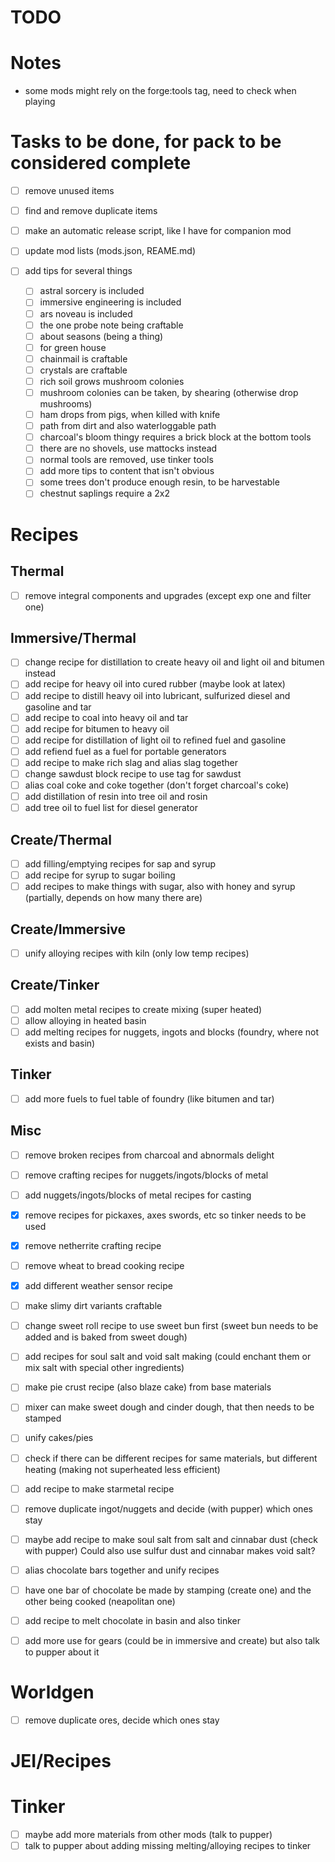 # TODO

# Notes

- some mods might rely on the forge:tools tag, need to check when playing

# Tasks to be done, for pack to be considered complete

- [ ] remove unused items
- [ ] find and remove duplicate items
- [ ] make an automatic release script, like I have for companion mod
- [ ] update mod lists (mods.json, REAME.md)

- [ ] add tips for several things
	- [ ] astral sorcery is included
	- [ ] immersive engineering is included
	- [ ] ars noveau is included
	- [ ] the one probe note being craftable
	- [ ] about seasons (being a thing)
	- [ ] for green house
	- [ ] chainmail is craftable
	- [ ] crystals are craftable
	- [ ] rich soil grows mushroom colonies
	- [ ] mushroom colonies can be taken, by shearing (otherwise drop mushrooms)
	- [ ] ham drops from pigs, when killed with knife
	- [ ] path from dirt and also waterloggable path
	- [ ] charcoal's bloom thingy requires a brick block at the bottom tools
	- [ ] there are no shovels, use mattocks instead
	- [ ] normal tools are removed, use tinker tools
	- [ ] add more tips to content that isn't obvious
    - [ ] some trees don't produce enough resin, to be harvestable
    - [ ] chestnut saplings require a 2x2
	
# Recipes

## Thermal
- [ ] remove integral components and upgrades (except exp one and filter one)

## Immersive/Thermal
- [ ] change recipe for distillation to create heavy oil and light oil and bitumen instead
- [ ] add recipe for heavy oil into cured rubber (maybe look at latex)
- [ ] add recipe to distill heavy oil into lubricant, sulfurized diesel and gasoline and tar
- [ ] add recipe to coal into heavy oil and tar
- [ ] add recipe for bitumen to heavy oil
- [ ] add recipe for distillation of light oil to refined fuel and gasoline
- [ ] add refiend fuel as a fuel for portable generators
- [ ] add recipe to make rich slag and alias slag together
- [ ] change sawdust block recipe to use tag for sawdust
- [ ] alias coal coke and coke together (don't forget charcoal's coke)
- [ ] add distillation of resin into tree oil and rosin
- [ ] add tree oil to fuel list for diesel generator

## Create/Thermal
- [ ] add filling/emptying recipes for sap and syrup
- [ ] add recipe for syrup to sugar boiling
- [ ] add recipes to make things with sugar, also with honey and syrup (partially, depends on how many there are)

## Create/Immersive
- [ ] unify alloying recipes with kiln (only low temp recipes)

## Create/Tinker
- [ ] add molten metal recipes to create mixing (super heated)
- [ ] allow alloying in heated basin
- [ ] add melting recipes for nuggets, ingots and blocks (foundry, where not exists and basin)

## Tinker
- [ ] add more fuels to fuel table of foundry (like bitumen and tar)

## Misc
- [ ] remove broken recipes from charcoal and abnormals delight
- [ ] remove crafting recipes for nuggets/ingots/blocks of metal
- [ ] add nuggets/ingots/blocks of metal recipes for casting
- [x] remove recipes for pickaxes, axes swords, etc so tinker needs to be used
- [x] remove netherrite crafting recipe
- [ ] remove wheat to bread cooking recipe
- [x] add different weather sensor recipe
- [ ] make slimy dirt variants craftable
- [ ] change sweet roll recipe to use sweet bun first (sweet bun needs to be added and is baked from sweet dough)
- [ ] add recipes for soul salt and void salt making (could enchant them or mix salt with special other ingredients)
- [ ] make pie crust recipe (also blaze cake) from base materials
- [ ] mixer can make sweet dough and cinder dough, that then needs to be stamped
- [ ] unify cakes/pies
- [ ] check if there can be different recipes for same materials, but different heating (making not superheated less efficient)

- [ ] add recipe to make starmetal recipe
- [ ] remove duplicate ingot/nuggets and decide (with pupper) which ones stay

- [ ] maybe add recipe to make soul salt from salt and cinnabar dust (check with pupper) Could also use sulfur dust and cinnabar makes void salt?

- [ ] alias chocolate bars together and unify recipes
- [ ] have one bar of chocolate be made by stamping (create one) and the other being cooked (neapolitan one)
- [ ] add recipe to melt chocolate in basin and also tinker

- [ ] add more use for gears (could be in immersive and create) but also talk to pupper about it

# Worldgen
- [ ] remove duplicate ores, decide which ones stay

# JEI/Recipes

# Tinker
- [ ] maybe add more materials from other mods (talk to pupper)
- [ ] talk to pupper about adding missing melting/alloying recipes to tinker